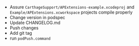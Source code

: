 - Assure `CarthageSupport/APExtensions-example.xcodeproj` and `Example/APExtensions.xcworkspace` projects compile properly
- Change version in podspec
- Update CHANGELOG.md
- Push changes
- Add git tag
- run `podPush.command`
